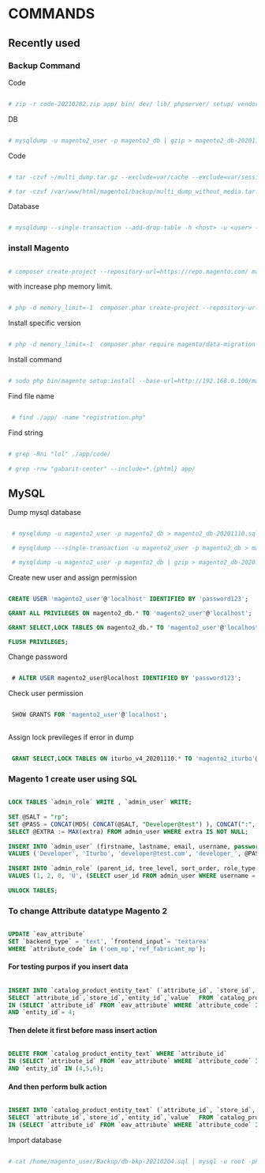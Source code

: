 # COMMANDS

## Recently used

### Backup Command 

Code

```bash

# zip -r code-20210202.zip app/ bin/ dev/ lib/ phpserver/ setup/ vendor/ .htaccess composer.json composer.lock index.php .user.ini pub/ -x pub/media/**\* pub/static/frontend/**\* pub/static/adminhtml/**\*

```

DB

```bash

# mysqldump -u magento2_user -p magento2_db | gzip > magento2_db-20201110.sql.gz

```

Code 

```bash

# tar -czvf ~/multi_dump.tar.gz --exclude=var/cache --exclude=var/session --exclude=var/log --exclude=var/tmp --exclude=var/export --exclude=var/report --exclude=var/backups --exclude='media/*import*' --exclude=media/tmp --exclude=media/downloadable --exclude=media/catalog . && echo OK

# tar -czvf /var/www/html/magento1/backup/multi_dump_without_media.tar.gz --exclude=var/cache --exclude=var/session --exclude=var/log --exclude=var/tmp --exclude=var/export --exclude=var/report --exclude=var/backups --exclude='media/*import*' --exclude=media/tmp --exclude=media/downloadable --exclude=media/catalog --exclude=media/amasty/amoptmobile --exclude=media/amasty/webp --exclude=static/frontend --exclude=static/adminhtml  --exclude=backup --exclude=media/amasty/amoptimizer_dump --exclude=media/amasty/amopttablet . && echo OK

```

Database

```bash 

# mysqldump --single-transaction --add-drop-table -h <host> -u <user> -p <db_name> | gzip > dump.sql.gz

```


### install Magento

```bash

# composer create-project --repository-url=https://repo.magento.com/ magento/project-community-edition .

```

with increase php memory limit.

```bash

# php -d memory_limit=-1  composer.phar create-project --repository-url=https://repo.magento.com/ magento/project-community-edition --ignore-platform-reqs  -vvv

```
Install specific version

```bash 

# php -d memory_limit=-1  composer.phar require magento/data-migration-tool:2.2.0 --ignore-platform-reqs  -vvv

```

Install command

```bash

# sudo php bin/magento setup:install --base-url=http://192.168.0.100/magento/ --db-host=localhost --db-name=magento --db-user=magento --db-password=magento --admin-firstname=Magento --admin-lastname=User --admin-email=user@example.com --admin-user=admin --admin-password=admin@123 --language=en_US --currency=USD --timezone=America/Chicago --use-rewrites=1

```

Find file name

```bash

 # find ./app/ -name "registration.php" 

 ```
 
Find string 

```bash 

# grep -Rni "lol" ./app/code/ 
 
# grep -rnw "gabarit-center" --include=*.{phtml} app/ 

```


## MySQL

Dump mysql database

```bash 

 # mysqldump -u magento2_user -p magento2_db > magento2_db-20201110.sql 

 # mysqldump ---single-transaction -u magento2_user -p magento2_db > magento2_db-20201110.sql 

 # mysqldump -u magento2_user -p magento2_db | gzip > magento2_db-20201110.sql.gz 

```

Create new user and assign permission

```sql

CREATE USER 'magento2_user'@'localhost' IDENTIFIED BY 'password123';

GRANT ALL PRIVILEGES ON magento2_db.* TO 'magento2_user'@'localhost';

GRANT SELECT,LOCK TABLES ON magento2_db.* TO 'magento2_user'@'localhost';

FLUSH PRIVILEGES;

```

Change password

```sql

 # ALTER USER magento2_user@localhost IDENTIFIED BY 'password123'; 

```

Check user permission

```sql

 SHOW GRANTS FOR 'magento2_user'@'localhost'; 
 
```

Assign lock previleges if error in dump

```sql

 GRANT SELECT,LOCK TABLES ON iturbo_v4_20201110.* TO 'magento2_iturbo'@'localhost';

```

### Magento 1 create user using SQL

```sql

LOCK TABLES `admin_role` WRITE , `admin_user` WRITE;
 
SET @SALT = "rp";
SET @PASS = CONCAT(MD5( CONCAT(@SALT, "Developer@test") ), CONCAT(":", @SALT));
SELECT @EXTRA := MAX(extra) FROM admin_user WHERE extra IS NOT NULL;
 
INSERT INTO `admin_user` (firstname, lastname, email, username, password, created, lognum, reload_acl_flag, is_active, extra, rp_token_created_at) 
VALUES ('Developer', 'Iturbo', 'developer@test.com', 'developer_', @PASS,NOW(), 0, 0, 1, @EXTRA,NOW());
 
INSERT INTO `admin_role` (parent_id, tree_level, sort_order, role_type, user_id, role_name) 
VALUES (1, 2, 0, 'U', (SELECT user_id FROM admin_user WHERE username = 'developer_'), 'Developer');
 
UNLOCK TABLES;

```

### To change Attribute datatype Magento 2

```sql

UPDATE `eav_attribute` 
SET `backend_type` = 'text', `frontend_input`= 'textarea' 
WHERE `attribute_code` in ('oem_mp','ref_fabricant_mp');

```

#### For testing purpos if you insert data 

```sql

INSERT INTO `catalog_product_entity_text` (`attribute_id`, `store_id`, `entity_id`, `value`)
SELECT `attribute_id`,`store_id`,`entity_id`,`value`  FROM `catalog_product_entity_varchar` WHERE `attribute_id` 
IN (SELECT `attribute_id` FROM `eav_attribute` WHERE `attribute_code` IN ('ref_fabricant_mp','oem_mp'))
AND `entity_id`= 4; 

```

#### Then delete it first before mass insert action

```sql

DELETE FROM `catalog_product_entity_text` WHERE `attribute_id` 
IN (SELECT `attribute_id` FROM `eav_attribute` WHERE `attribute_code` IN ('ref_fabricant_mp','oem_mp'))
AND `entity_id` IN (4,5,6); 

```

#### And then perform bulk action

```sql

INSERT INTO `catalog_product_entity_text` (`attribute_id`, `store_id`, `entity_id`, `value`)
SELECT `attribute_id`,`store_id`,`entity_id`,`value`  FROM `catalog_product_entity_varchar` WHERE `attribute_id` 
IN (SELECT `attribute_id` FROM `eav_attribute` WHERE `attribute_code` IN ('ref_fabricant_mp','oem_mp'));

```

Import database

```bash

# cat /home/magento_user/Backup/db-bkp-20210204.sql | mysql -u root -pPass123 db1_new

```


